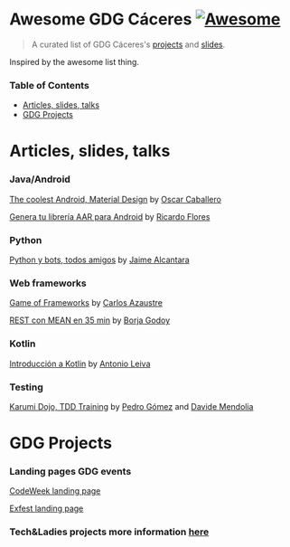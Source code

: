 # Awesome GDG Cáceres  [![Awesome](https://cdn.rawgit.com/sindresorhus/awesome/d7305f38d29fed78fa85652e3a63e154dd8e8829/media/badge.svg)](https://github.com/sindresorhus/awesome)

> A curated list of GDG Cáceres's [projects](#gdg-projects) and [slides](#articles-slides-talks).

Inspired by the awesome list thing.

### Table of Contents
- [Articles, slides, talks](#articles-slides-talks)
- [GDG Projects](#gdg-projects)

# Articles, slides, talks

### Java/Android

[The coolest Android, Material Design](https://goo.gl/vzLvIv) by [Oscar Caballero](https://github.com/oscarcpozas)

[Genera tu librería AAR para Android](https://drive.google.com/file/d/0B3RgJdTYS2oVSzc4Wkt5ODZ6X0E/view?usp=sharing) by [Ricardo Flores](https://twitter.com/RCampeador)

### Python

[Python y bots, todos amigos](https://goo.gl/mwe6QN) by [Jaime Alcantara](https://github.com/Jaime97)

### Web frameworks

[Game of Frameworks](https://carlosazaustre.es/blog/frameworks-de-javascript) by  [Carlos Azaustre](https://twitter.com/carlosazaustre)

[REST con MEAN en 35 min](goo.gl/lOKKND) by  [Borja Godoy](https://twitter.com/gody11)

### Kotlin

[Introducción a Kotlin](https://slack-files.com/files-pri-safe/T03PPCDJ6-F0ESR6EET/kotlin_for_android_developers_cc.pdf?c=1448049451-338c24af602ca66078701ed9a52ec98a8852eaf8) by [Antonio Leiva](https://twitter.com/lime_cl)

### Testing

[Karumi Dojo, TDD Training](http://www.slideshare.net/PedroVicenteGmezSnch/karumi-dojo-string-calculator-kata) by [Pedro Gómez](https://twitter.com/pedro_g_s) and [Davide Mendolia](https://twitter.com/davideme)


# GDG Projects

### Landing pages GDG events

[CodeWeek landing page](https://github.com/GDG-Caceres/codecc-www)

[Exfest landing page](https://github.com/GDG-Caceres/exfest-www)

### Tech&Ladies projects more information [here](http://techandladies.com)
